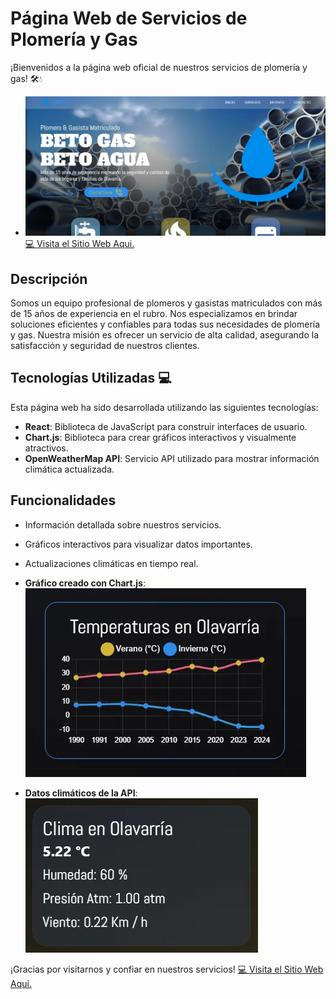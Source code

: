 # Página Web de Servicios de Plomería y Gas

¡Bienvenidos a la página web oficial de nuestros servicios de plomería y gas! 🛠️💧

- ![Vista Previa](./public/web_preview.webp)
[💻 Visita el Sitio Web Aqui.](https://eitansteven.github.io/beto-service)

## Descripción

Somos un equipo profesional de plomeros y gasistas matriculados con más de 15 años de experiencia en el rubro. Nos especializamos en brindar soluciones eficientes y confiables para todas sus necesidades de plomería y gas. Nuestra misión es ofrecer un servicio de alta calidad, asegurando la satisfacción y seguridad de nuestros clientes.

## Tecnologías Utilizadas 💻

Esta página web ha sido desarrollada utilizando las siguientes tecnologías:

- **React**: Biblioteca de JavaScript para construir interfaces de usuario.
- **Chart.js**: Biblioteca para crear gráficos interactivos y visualmente atractivos.
- **OpenWeatherMap API**: Servicio API utilizado para mostrar información climática actualizada.

## Funcionalidades

- Información detallada sobre nuestros servicios.
- Gráficos interactivos para visualizar datos importantes.
- Actualizaciones climáticas en tiempo real.

- **Gráfico creado con Chart.js**: ![Gráfico Chart.js](./public/graph_preview.webp)
- **Datos climáticos de la API**: ![Datos Climáticos](./public/api_info_preview.webp)

¡Gracias por visitarnos y confiar en nuestros servicios!
[💻 Visita el Sitio Web Aqui.](https://eitansteven.github.io/beto-service)
